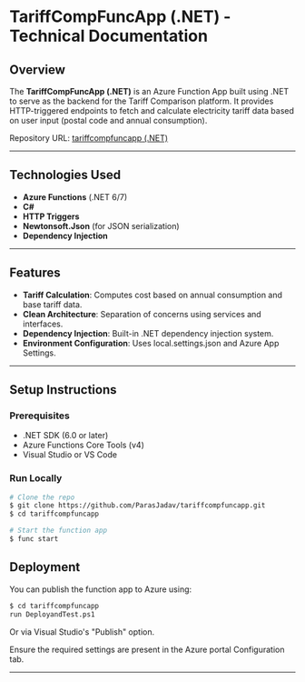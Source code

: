 # TariffCompFuncApp (.NET) - Technical Documentation

## Overview

The **TariffCompFuncApp (.NET)** is an Azure Function App built using .NET to serve as the backend for the Tariff Comparison platform. It provides HTTP-triggered endpoints to fetch and calculate electricity tariff data based on user input (postal code and annual consumption).

Repository URL: [tariffcompfuncapp (.NET)](https://github.com/ParasJadav/tariffcompfuncapp/new/master)

---

## Technologies Used

- **Azure Functions** (.NET 6/7)
- **C#**
- **HTTP Triggers**
- **Newtonsoft.Json** (for JSON serialization)
- **Dependency Injection**

---

## Features

- **Tariff Calculation**: Computes cost based on annual consumption and base tariff data.
- **Clean Architecture**: Separation of concerns using services and interfaces.
- **Dependency Injection**: Built-in .NET dependency injection system.
- **Environment Configuration**: Uses local.settings.json and Azure App Settings.

---

## Setup Instructions

### Prerequisites

- .NET SDK (6.0 or later)
- Azure Functions Core Tools (v4)
- Visual Studio or VS Code

### Run Locally

```bash
# Clone the repo
$ git clone https://github.com/ParasJadav/tariffcompfuncapp.git
$ cd tariffcompfuncapp

# Start the function app
$ func start
```

## Deployment

You can publish the function app to Azure using:

```bash
$ cd tariffcompfuncapp
run DeployandTest.ps1
```

Or via Visual Studio's "Publish" option.

Ensure the required settings are present in the Azure portal Configuration tab.

---
